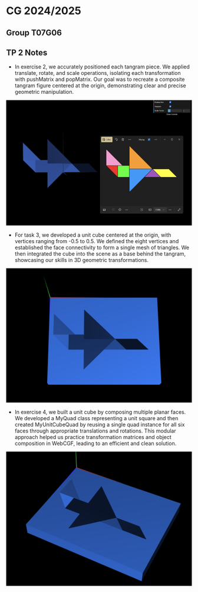 
# CG 2024/2025

## Group T07G06

## TP 2 Notes


- In exercise 2, we accurately positioned each tangram piece. We applied translate, rotate, and scale operations, isolating each transformation with pushMatrix and popMatrix. Our goal was to recreate a composite tangram figure centered at the origin, demonstrating clear and precise geometric manipulation. 

![Screenshot 1](tp2/screenshots/cg-t07g06-tp2-1.png)

- For task 3, we developed a unit cube centered at the origin, with vertices ranging from -0.5 to 0.5. We defined the eight vertices and established the face connectivity to form a single mesh of triangles. We then integrated the cube into the scene as a base behind the tangram, showcasing our skills in 3D geometric transformations. 

![Screenshot 2](tp2/screenshots/cg-t07g06-tp2-2.png)

- In exercise 4, we built a unit cube by composing multiple planar faces. We developed a MyQuad class representing a unit square and then created MyUnitCubeQuad by reusing a single quad instance for all six faces through appropriate translations and rotations. This modular approach helped us practice transformation matrices and object composition in WebCGF, leading to an efficient and clean solution.

![Screenshot 2](tp2/screenshots/cg-t07g06-tp2-3.png)

